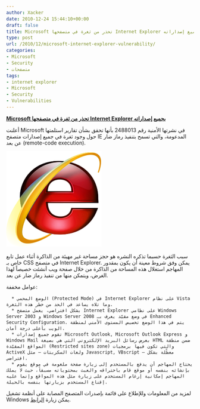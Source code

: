```yaml
---
author: Xacker
date: 2010-12-24 15:44:10+00:00
draft: false
title: Microsoft تحذر من ثغرة في متصفحها Internet Explorer بجميع إصداراته
type: post
url: /2010/12/microsoft-internet-explorer-vulnerability/
categories:
- Microsoft
- Security
- متصفحات
tags:
- internet explorer
- Microsoft
- Security
- Vulnerabilities
---
```


**[Microsoft تحذر من ثغرة في متصفحها Internet Explorer بجميع إصداراته](https://www.it-scoop.com/2010/12/microsoft-internet-explorer-vulnerability)**


أعلنت Microsoft في نشرتها الأمنية رقم 2488013 بأنها تحقق بشأن تقارير استلمتها حول وجود ثغرة في جميع إصدارات متصفح IE المدعومة، والتي تسمح بتنفيذ رماز ضار عن بعد (remote-code execution).


[![](Internet_Explorer_7_Logo_red.png)
](https://www.it-scoop.com/2010/12/microsoft-internet-explorer-vulnerability)


سبب الثغرة حسبما تذكره النشره هو حجز مساحة غير مهيئة من الذاكرة أثناء عمل تابع خاص بـ CSS في متصفح Internet Explorer. يمكن وفق شروط معينة أن يكون بمقدور المهاجم استغلال هذه المساحة من الذاكرة من خلال صفحة ويب أنشئت خصيصاً لهذا الغرض، ويتمكن منها من تنفيذ رماز ضار عن بعد.

عوامل مخففة:



	  * الوضع المحمي (Protected Mode) في Internet Explorer على نظام Vista وما تلاه يساعد في الحد من خطر هذه الثغرة.
	  * بشكل افتراضي، يعمل متصفح Internet Explorer على نظامي Windows Server 2003 و Windows Server 2008 في وضع مقيّد يعرف بـ Enhanced Security Configuration. يتم في هذا الوضع تخصيص المستوى الأمني لمنطقة الويب بأعلى درجة أمان.
	  * تقوم جميع إصدارات Microsoft Outlook, Microsoft Outlook Express و Windows Mail بعرض رسائل البريد الإلكتروني التي هي بصيغة HTML ضمن منطقة المواقع المقيّدة (Restricted sites zone) والتي تكون فيها برمجيات ActiveX ولغات السكربتات – مثل Javascript, VBscript – معطّلة بشكل افتراضي.
	  * يحتاج المهاجم أن يدفع بالمستخدم إلى زيارة صفحة ملغومة في موقع يقوم بإنشائه بنفسه أو موقع قام باختراقه والعبث بمحتوياته مسبقاً، حيث لا يملك المهاجم إمكانية إرغام المستخدم على زيارة مثل هذه المواقع وإنما عليه إقناع المستخدم بزيارتها بنفسه بالحيلة.

لمزيد من المعلومات وللإطلاع على قائمة بإصدرات المتصفح المصابة على أنظمة تشغيل Windows يمكن زيارة [الرابط](http://www.microsoft.com/technet/security/advisory/2488013.mspx).
